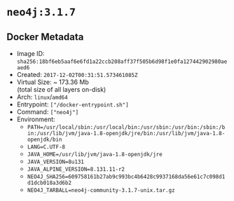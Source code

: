 # `neo4j:3.1.7`

## Docker Metadata

- Image ID: `sha256:18bf6eb5aaf6e6fd1a22ccb208aff37f505b6d98f1e0fa127442902980aeaed6`
- Created: `2017-12-02T00:31:51.573461085Z`
- Virtual Size: ~ 173.36 Mb  
  (total size of all layers on-disk)
- Arch: `linux`/`amd64`
- Entrypoint: `["/docker-entrypoint.sh"]`
- Command: `["neo4j"]`
- Environment:
  - `PATH=/usr/local/sbin:/usr/local/bin:/usr/sbin:/usr/bin:/sbin:/bin:/usr/lib/jvm/java-1.8-openjdk/jre/bin:/usr/lib/jvm/java-1.8-openjdk/bin`
  - `LANG=C.UTF-8`
  - `JAVA_HOME=/usr/lib/jvm/java-1.8-openjdk/jre`
  - `JAVA_VERSION=8u131`
  - `JAVA_ALPINE_VERSION=8.131.11-r2`
  - `NEO4J_SHA256=609758161b27ab9c993bc4b6428c9937168da56e61c7c098d1d1dcb018a3d6b2`
  - `NEO4J_TARBALL=neo4j-community-3.1.7-unix.tar.gz`
